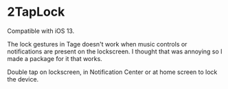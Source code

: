 # 2TapLock
Compatible with iOS 13. 

The lock gestures in Tage doesn't work when music controls or notifications are present on the lockscreen. I thought that was annoying so I made a package for it that works. 

Double tap on lockscreen, in Notification Center or at home screen to lock the device. 
